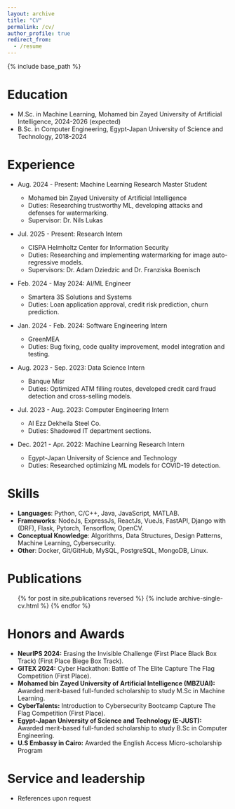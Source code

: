 ```yaml
---
layout: archive
title: "CV"
permalink: /cv/
author_profile: true
redirect_from:
  - /resume
---
```


{% include base_path %}

Education
======
* M.Sc. in Machine Learning, Mohamed bin Zayed University of Artificial Intelligence, 2024-2026 (expected)
* B.Sc. in Computer Engineering, Egypt-Japan University of Science and Technology, 2018-2024

Experience
======
* Aug. 2024 - Present: Machine Learning Research Master Student
  * Mohamed bin Zayed University of Artificial Intelligence
  * Duties: Researching trustworthy ML, developing attacks and defenses for watermarking.
  * Supervisor: Dr. Nils Lukas

* Jul. 2025 - Present: Research Intern
  * CISPA Helmholtz Center for Information Security
  * Duties: Researching and implementing watermarking for image auto-regressive models.
  * Supervisors: Dr. Adam Dziedzic and Dr. Franziska Boenisch

* Feb. 2024 - May 2024: AI/ML Engineer
  * Smartera 3S Solutions and Systems
  * Duties: Loan application approval, credit risk prediction, churn prediction.

* Jan. 2024 - Feb. 2024: Software Engineering Intern
  * GreenMEA
  * Duties: Bug fixing, code quality improvement, model integration and testing.

* Aug. 2023 - Sep. 2023: Data Science Intern
  * Banque Misr
  * Duties: Optimized ATM filling routes, developed credit card fraud detection and cross-selling models.

* Jul. 2023 - Aug. 2023: Computer Engineering Intern
  * Al Ezz Dekheila Steel Co.
  * Duties: Shadowed IT department sections.

* Dec. 2021 - Apr. 2022: Machine Learning Research Intern
  * Egypt-Japan University of Science and Technology
  * Duties: Researched optimizing ML models for COVID-19 detection.
  
Skills
======
* **Languages**: Python, C/C++, Java, JavaScript, MATLAB.
* **Frameworks**: NodeJs, ExpressJs, ReactJs, VueJs, FastAPI, Django with (DRF), Flask, Pytorch, Tensorflow, OpenCV.
* **Conceptual Knowledge**: Algorithms, Data Structures, Design Patterns, Machine Learning, Cybersecurity.
* **Other**: Docker, Git/GitHub, MySQL, PostgreSQL, MongoDB, Linux.

Publications
======
<ul>{% for post in site.publications reversed %}
  {% include archive-single-cv.html %}
{% endfor %}</ul>

Honors and Awards
======
* **NeurIPS 2024:** Erasing the Invisible Challenge (First Place Black Box Track) (First Place Biege Box Track).
* **GITEX 2024:** Cyber Hackathon: Battle of The Elite Capture The Flag Competition (First Place).
* **Mohamed bin Zayed University of Artificial Intelligence (MBZUAI):** Awarded merit-based full-funded scholarship to study M.Sc in Machine Learning.
* **CyberTalents:** Introduction to Cybersecurity Bootcamp Capture The Flag Competition (First Place).
* **Egypt-Japan University of Science and Technology (E-JUST):** Awarded merit-based full-funded scholarship to study B.Sc in Computer Engineering.
* **U.S Embassy in Cairo:** Awarded the English Access Micro-scholarship Program

Service and leadership
======
* References upon request
